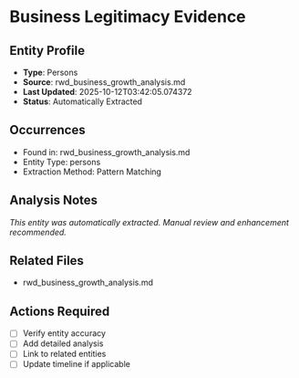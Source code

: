 # Business Legitimacy Evidence

## Entity Profile
- **Type**: Persons
- **Source**: rwd_business_growth_analysis.md
- **Last Updated**: 2025-10-12T03:42:05.074372
- **Status**: Automatically Extracted

## Occurrences
- Found in: rwd_business_growth_analysis.md
- Entity Type: persons
- Extraction Method: Pattern Matching

## Analysis Notes
*This entity was automatically extracted. Manual review and enhancement recommended.*

## Related Files
- rwd_business_growth_analysis.md

## Actions Required
- [ ] Verify entity accuracy
- [ ] Add detailed analysis
- [ ] Link to related entities
- [ ] Update timeline if applicable
